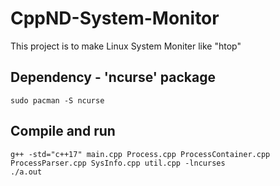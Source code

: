 # CppND-System-Monitor


This project is to make Linux System Moniter like "htop"

## Dependency - 'ncurse' package
```
sudo pacman -S ncurse
```

## Compile and run
```
g++ -std="c++17" main.cpp Process.cpp ProcessContainer.cpp ProcessParser.cpp SysInfo.cpp util.cpp -lncurses
./a.out
```

